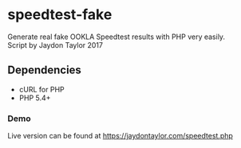 # speedtest-fake
Generate real fake OOKLA Speedtest results with PHP very easily.   
Script by Jaydon Taylor 2017

## Dependencies
- cURL for PHP
- PHP 5.4+

### Demo
Live version can be found at https://jaydontaylor.com/speedtest.php
